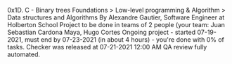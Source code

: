0x1D. C - Binary trees
 Foundations > Low-level programming & Algorithm > Data structures and Algorithms
 By Alexandre Gautier, Software Engineer at Holberton School
 Project to be done in teams of 2 people (your team: Juan Sebastian Cardona Maya, Hugo Cortes
 Ongoing project - started 07-19-2021, must end by 07-23-2021 (in about 4 hours) - you're done with 0% of tasks.
 Checker was released at 07-21-2021 12:00 AM
 QA review fully automated.